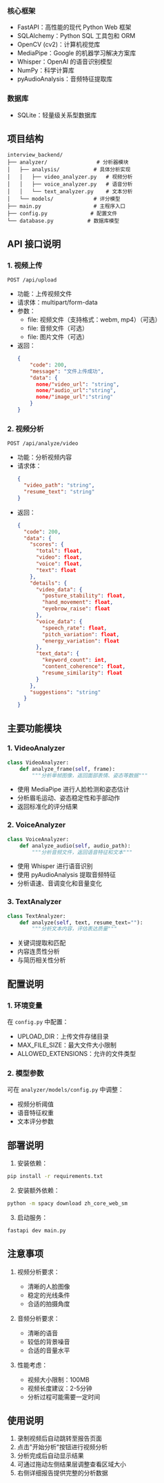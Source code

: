 
### 核心框架
- FastAPI：高性能的现代 Python Web 框架
- SQLAlchemy：Python SQL 工具包和 ORM
- OpenCV (cv2)：计算机视觉库
- MediaPipe：Google 的机器学习解决方案库
- Whisper：OpenAI 的语音识别模型
- NumPy：科学计算库
- pyAudioAnalysis：音频特征提取库

### 数据库
- SQLite：轻量级关系型数据库

## 项目结构

```
interview_backend/
├── analyzer/                # 分析器模块
│   ├── analysis/           # 具体分析实现
│   │   ├── video_analyzer.py   # 视频分析
│   │   ├── voice_analyzer.py   # 语音分析
│   │   └── text_analyzer.py    # 文本分析
│   └── models/             # 评分模型
├── main.py                 # 主程序入口
├── config.py              # 配置文件
└── database.py           # 数据库模型
```

## API 接口说明

### 1. 视频上传
```http
POST /api/upload
```
- 功能：上传视频文件
- 请求体：multipart/form-data
- 参数：
  - file: 视频文件（支持格式：webm, mp4）（可选）
  - file: 音频文件（可选）
  - file: 图片文件（可选）
- 返回：
  ```json
  {
      "code": 200,
      "message": "文件上传成功",
      "data": {
        none/"video_url": "string",
        none/"audio_url":"string",
        none/"image_url":"string"
      }
  }
  ```

### 2. 视频分析
```http
POST /api/analyze/video
```
- 功能：分析视频内容
- 请求体：
  ```json
  {
    "video_path": "string",
    "resume_text": "string"
  }
  ```
- 返回：
  ```json
  {
    "code": 200,
    "data": {
      "scores": {
        "total": float,
        "video": float,
        "voice": float,
        "text": float
      },
      "details": {
        "video_data": {
          "posture_stability": float,
          "hand_movement": float,
          "eyebrow_raise": float
        },
        "voice_data": {
          "speech_rate": float,
          "pitch_variation": float,
          "energy_variation": float
        },
        "text_data": {
          "keyword_count": int,
          "content_coherence": float,
          "resume_similarity": float
        }
      },
      "suggestions": "string"
    }
  }
  ```

## 主要功能模块

### 1. VideoAnalyzer
```python
class VideoAnalyzer:
    def analyze_frame(self, frame):
        """分析单帧图像，返回面部表情、姿态等数据"""
```
- 使用 MediaPipe 进行人脸检测和姿态估计
- 分析眉毛运动、姿态稳定性和手部动作
- 返回标准化的评分结果

### 2. VoiceAnalyzer
```python
class VoiceAnalyzer:
    def analyze_audio(self, audio_path):
        """分析音频文件，返回语音特征和文本"""
```
- 使用 Whisper 进行语音识别
- 使用 pyAudioAnalysis 提取音频特征
- 分析语速、音调变化和音量变化

### 3. TextAnalyzer
```python
class TextAnalyzer:
    def analyze(self, text, resume_text=""):
        """分析文本内容，评估表达质量"""
```
- 关键词提取和匹配
- 内容连贯性分析
- 与简历相关性分析

## 配置说明

### 1. 环境变量
在 `config.py` 中配置：
- UPLOAD_DIR：上传文件存储目录
- MAX_FILE_SIZE：最大文件大小限制
- ALLOWED_EXTENSIONS：允许的文件类型

### 2. 模型参数
可在 `analyzer/models/config.py` 中调整：
- 视频分析阈值
- 语音特征权重
- 文本评分参数

## 部署说明

1. 安装依赖：
```bash
pip install -r requirements.txt
```

2. 安装额外依赖：
```bash
python -m spacy download zh_core_web_sm
```

3. 启动服务：
```bash
fastapi dev main.py
```

## 注意事项

1. 视频分析要求：
   - 清晰的人脸图像
   - 稳定的光线条件
   - 合适的拍摄角度

2. 音频分析要求：
   - 清晰的语音
   - 较低的背景噪音
   - 合适的音量水平

3. 性能考虑：
   - 视频大小限制：100MB
   - 视频长度建议：2-5分钟
   - 分析过程可能需要一定时间

## 使用说明

1. 录制视频后自动跳转至报告页面
2. 点击"开始分析"按钮进行视频分析
3. 分析完成后自动显示结果
4. 可通过拖动左侧结果层调整查看区域大小
5. 右侧详细报告提供完整的分析数据
